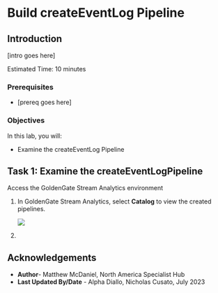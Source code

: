 # Build createEventLog Pipeline

## Introduction

[intro goes here]

Estimated Time: 10 minutes

### Prerequisites

- [prereq goes here]


### Objectives

In this lab, you will:

- Examine the createEventLog Pipeline

## Task 1: Examine the createEventLogPipeline
Access the GoldenGate Stream Analytics environment

1. In GoldenGate Stream Analytics, select **Catalog** to view the created pipelines.

    ![](images/access-terminal.png)

2. 



## Acknowledgements

- **Author**- Matthew McDaniel, North America Specialist Hub
- **Last Updated By/Date** - Alpha Diallo, Nicholas Cusato, July 2023
